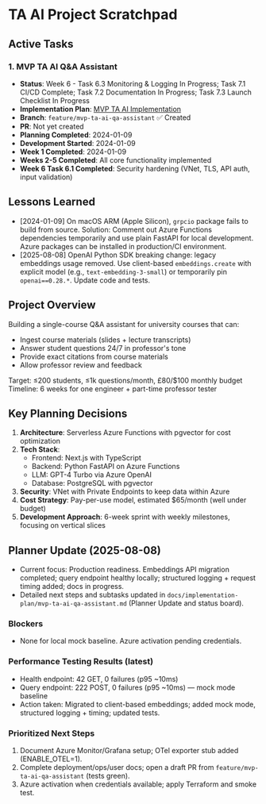 # TA AI Project Scratchpad

## Active Tasks

### 1. MVP TA AI Q&A Assistant
- **Status**: Week 6 - Task 6.3 Monitoring & Logging In Progress; Task 7.1 CI/CD Complete; Task 7.2 Documentation In Progress; Task 7.3 Launch Checklist In Progress
- **Implementation Plan**: [MVP TA AI Implementation](./implementation-plan/mvp-ta-ai-qa-assistant.md)
- **Branch**: `feature/mvp-ta-ai-qa-assistant` ✅ Created
- **PR**: Not yet created
- **Planning Completed**: 2024-01-09
- **Development Started**: 2024-01-09
- **Week 1 Completed**: 2024-01-09
- **Weeks 2-5 Completed**: All core functionality implemented
- **Week 6 Task 6.1 Completed**: Security hardening (VNet, TLS, API auth, input validation)

## Lessons Learned

- [2024-01-09] On macOS ARM (Apple Silicon), `grpcio` package fails to build from source. Solution: Comment out Azure Functions dependencies temporarily and use plain FastAPI for local development. Azure packages can be installed in production/CI environment.
- [2025-08-08] OpenAI Python SDK breaking change: legacy embeddings usage removed. Use client-based `embeddings.create` with explicit model (e.g., `text-embedding-3-small`) or temporarily pin `openai==0.28.*`. Update code and tests.

## Project Overview

Building a single-course Q&A assistant for university courses that can:
- Ingest course materials (slides + lecture transcripts)
- Answer student questions 24/7 in professor's tone
- Provide exact citations from course materials
- Allow professor review and feedback

Target: ≤200 students, ≤1k questions/month, £80/$100 monthly budget
Timeline: 6 weeks for one engineer + part-time professor tester

## Key Planning Decisions

1. **Architecture**: Serverless Azure Functions with pgvector for cost optimization
2. **Tech Stack**: 
   - Frontend: Next.js with TypeScript
   - Backend: Python FastAPI on Azure Functions
   - LLM: GPT-4 Turbo via Azure OpenAI
   - Database: PostgreSQL with pgvector
3. **Security**: VNet with Private Endpoints to keep data within Azure
4. **Cost Strategy**: Pay-per-use model, estimated $65/month (well under budget)
5. **Development Approach**: 6-week sprint with weekly milestones, focusing on vertical slices 

## Planner Update (2025-08-08)

- Current focus: Production readiness. Embeddings API migration completed; query endpoint healthy locally; structured logging + request timing added; docs in progress.
- Detailed next steps and subtasks updated in `docs/implementation-plan/mvp-ta-ai-qa-assistant.md` (Planner Update and status board).

### Blockers
- None for local mock baseline. Azure activation pending credentials.

### Performance Testing Results (latest)
- Health endpoint: 42 GET, 0 failures (p95 ~10ms)
- Query endpoint: 222 POST, 0 failures (p95 ~10ms) — mock mode baseline
- Action taken: Migrated to client-based embeddings; added mock mode, structured logging + timing; updated tests.

### Prioritized Next Steps
1) Document Azure Monitor/Grafana setup; OTel exporter stub added (ENABLE_OTEL=1).
2) Complete deployment/ops/user docs; open a draft PR from `feature/mvp-ta-ai-qa-assistant` (tests green).
3) Azure activation when credentials available; apply Terraform and smoke test.